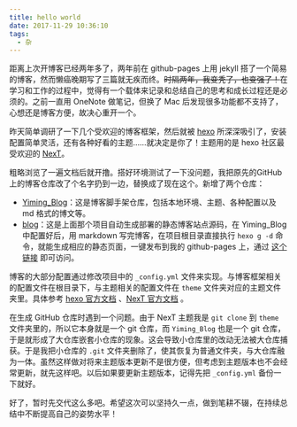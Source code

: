 ```yaml
---
title: hello world
date: 2017-11-29 10:36:10
tags:
  - 杂
---
```

距离上次开博客已经两年多了，两年前在 github-pages 上用 jekyll 搭了一个简易的博客，然而懒癌晚期写了三篇就无疾而终。<del>时隔两年，我变秃了，也变强了！</del>在学习和工作的过程中，觉得有一个载体来记录和总结自己的思考和成长过程还是必须的。之前一直用 OneNote 做笔记，但换了 Mac 后发现很多功能都不支持了，心想还是博客方便，故决心重开一个。

<!-- more -->

昨天简单调研了一下几个受欢迎的博客框架，然后就被 [hexo](https://github.com/hexojs/hexo) 所深深吸引了，安装配置简单灵活，还有各种好看的主题……就决定是你了！主题用的是 hexo 社区最受欢迎的 [NexT](https://github.com/iissnan/hexo-theme-next)。

粗略浏览了一遍文档后就开撸。搭好环境测试了一下没问题，我把原先的GitHub 上的博客仓库改了个名字扔到一边，替换成了现在这个。新增了两个仓库：

* [Yiming_Blog](https://github.com/ymjrcc/Yiming_Blog)：这是博客脚手架仓库，包括本地环境、主题、各种配置以及 md 格式的博文等。  
* [blog](https://github.com/ymjrcc/blog)：这是上面那个项目自动生成部署的静态博客站点源码，在 Yiming_Blog 中配置好后，用 markdown 写完博客，在项目根目录直接执行 `hexo g -d` 命令，就能生成相应的静态页面，一键发布到我的 github-pages 上，通过 [这个链接](https://ymjrcc.github.io/blog/) 即可访问。

博客的大部分配置通过修改项目中的 `_config.yml` 文件来实现。与博客框架相关的配置文件在根目录下，与主题相关的配置文件在 `theme` 文件夹对应的主题文件夹里。具体参考 [hexo 官方文档](https://hexo.io/zh-cn/docs/) 、[NexT 官方文档](http://theme-next.iissnan.com/) 。

在生成 GitHub 仓库时遇到一个问题。由于 NexT 主题我是 `git clone` 到 `theme` 文件夹里的，所以它本身就是一个 git 仓库，而 `Yiming_Blog` 也是一个 git 仓库，于是就形成了大仓库嵌套小仓库的现象。这会导致小仓库里的改动无法被大仓库捕获。于是我把小仓库的 `.git` 文件夹删除了，使其恢复为普通文件夹，与大仓库融为一体。虽然这样做对将来主题版本更新不是很方便，但考虑到主题版本也不会经常更新，就先这样吧。以后如果要更新主题版本，记得先把 `_config.yml` 备份一下就好。

好了，暂时先交代这么多吧。希望这次可以坚持久一点，做到笔耕不辍，在持续总结中不断提高自己的姿势水平！